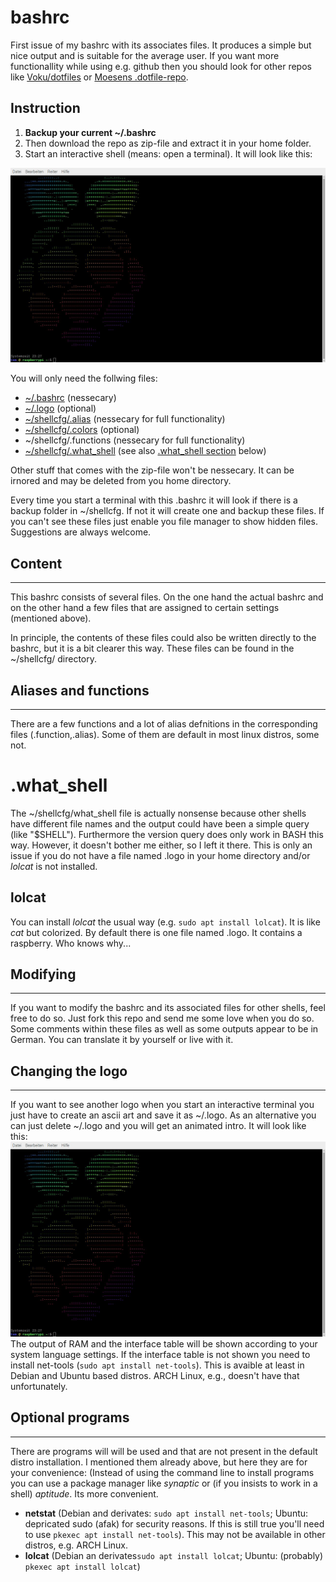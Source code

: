 # bashrc
First issue of my bashrc with its associates files. It produces a simple but nice output and is suitable for the average user. If you want more functionallity while using e.g. github then you should look for other repos like [Voku/dotfiles](https://github.com/voku/dotfiles) or [Moesens .dotfile-repo](https://github.com/Moesen/.dotfiles).

## Instruction
1. **Backup your current ~/.bashrc**
2. Then download the repo as zip-file and extract it in your home folder.
3. Start an interactive shell (means: open a terminal). It will look like this:

![terminal.jpg](https://github.com/TomfromBerlin/bashrc/blob/main/terminal_logo.jpg)

You will only need the follwing files:
+ [~/.bashrc](https://github.com/TomfromBerlin/bashrc/blob/main/.bashrc) (nessecary)
+ [~/.logo](https://github.com/TomfromBerlin/bashrc/blob/main/.logo) (optional)
+ [~/shellcfg/.alias](https://github.com/TomfromBerlin/bashrc/blob/main/shellcfg/.alias) (nessecary for full functionality)
+ [~/shellcfg/.colors](https://github.com/TomfromBerlin/bashrc/blob/main/shellcfg/.colors) (optional)
+ ~/shellcfg/.functions (nessecary for full functionality)
+ [~/shellcfg/.what_shell](https://github.com/TomfromBerlin/bashrc/blob/main/shellcfg/.what_shell) (see also [.what_shell section](https://github.com/TomfromBerlin/bashrc#.what_shell) below)

Other stuff that comes with the zip-file won't be nessecary. It can be irnored and may be deleted from you home directory.

Every time you start a terminal with this .bashrc it will look if there is a backup folder in ~/shellcfg. If not it will create one and backup these files. If you can't see these files just enable you file manager to show hidden files.
Suggestions are always welcome.

## Content
--------------------------------------------------------------------------------------------------------------------------
This bashrc consists of several files. On the one hand the actual bashrc and on the other hand a few files that are assigned to certain settings (mentioned above).

In principle, the contents of these files could also be written directly to the bashrc, but it is a bit clearer this way. These files can be found in the ~/shellcfg/ directory.

## Aliases and functions
--------------------------------------------------------------------------------------------------------------------------
There are a few functions and a lot of alias defnitions in the corresponding files (.function,.alias). Some of them are default in most linux distros, some not.

# .what_shell
The ~/shellcfg/what_shell file is actually nonsense because other shells have different file names and the output could have been a simple query (like "$SHELL"). Furthermore the version query does only work in BASH this way. However, it doesn't bother me either, so I left it there. This is only an issue if you do not have a file named .logo in your home directory and/or *lolcat* is not installed.

## lolcat
You can install *lolcat* the usual way (e.g. `sudo apt install lolcat`). It is like *cat* but colorized.
By default there is one file named .logo. It contains a raspberry. Who knows why...

## Modifying
--------------------------------------------------------------------------------------------------------------------------
If you want to modify the bashrc and its associated files for other shells, feel free to do so. Just fork this repo and send me some love when you do so.
Some comments within these files as well as some outputs appear to be in German. You can translate it by yourself or live with it.

## Changing the logo
--------------------------------------------------------------------------------------------------------------------------
If you want to see another logo when you start an interactive terminal you just have to create an ascii art and save it as ~/.logo. As an alternative you can just delete ~/.logo and you will get an animated intro. It will look like this:
![terminal.jpg](https://github.com/TomfromBerlin/bashrc/blob/main/terminal_logo.jpg)
The output of RAM and the interface table will be shown according to your system language settings. If the interface table is not shown you need to install net-tools (`sudo apt install net-tools`). This is avaible at least in Debian and Ubuntu based distros. ARCH Linux, e.g., doesn't have that unfortunately.

## Optional programs
--------------------------------------------------------------------------------------------------------------------------
There are programs will will be used and that are not present in the default distro installation. I mentioned them already above, but here they are for your convenience: (Instead of using the command line to install programs you can use a package manager like *synaptic* or (if you insists to work in a shell) *aptitude*. Its more convenient.
+ **netstat** (Debian and derivates: `sudo apt install net-tools`; Ubuntu: depricated sudo (afak) for security reasons. If this is still true you'll need to use `pkexec apt install net-tools`). This may not be available in other distros, e.g. ARCH Linux.
+ **lolcat** (Debian an derivates`sudo apt install lolcat`; Ubuntu: (probably) `pkexec apt install lolcat`)
